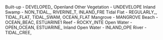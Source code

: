 Built-up - DEVELOPED_
Openland
Other Vegetation - UNDEVELOPE
Inland Swamp - NON_TIDAL_, RIVERINE_T, INLAND_FRE
Tidal Flat - REGULARLY_, TIDAL_FLAT, TIDAL_SWAM, OCEAN_FLAT
Mangrove - MANGROVE
Beach - OCEAN_BEAC, ESTUARINE1
Reef - ROCKY_INTE
Open Water - OPEN_OCEAN, ESTUARINE_
Inland Open Water - INLAND_OPE
River - TIDAL_CREE, 